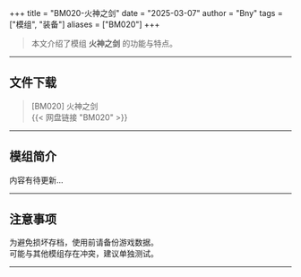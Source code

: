 +++
title = "BM020-火神之剑"
date = "2025-03-07"
author = "Bny"
tags = ["模组", "装备"]
aliases = ["BM020"]
+++

> 本文介绍了模组 **火神之剑** 的功能与特点。

---

## 文件下载

> [BM020] 火神之剑  
{{< 网盘链接 "BM020" >}}  

---

## 模组简介

>  
内容有待更新...  

---

## 注意事项

>  
为避免损坏存档，使用前请备份游戏数据。  
可能与其他模组存在冲突，建议单独测试。  

---

